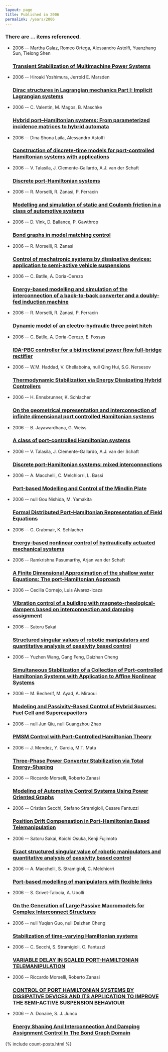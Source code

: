 ```yaml
---
layout: page
title: Published in 2006
permalink: /years/2006
---
```


<h3 id="number-posts">There are ... items referenced.</h3>
<ul class="post-list">

  <li>
    <span class="post-meta">2006 -- Martha Galaz, Romeo Ortega, Alessandro Astolfi, Yuanzhang Sun, Tielong Shen</span>
    <h3><a class="post-link" href="{{ site.baseurl }}/transient-stabilization-of-multimachine-power-systems">Transient Stabilization of Multimachine Power Systems</a></h3>
  </li>
  <li>
    <span class="post-meta">2006 -- Hiroaki Yoshimura, Jerrold E. Marsden</span>
    <h3><a class="post-link" href="{{ site.baseurl }}/dirac-structures-in-lagrangian-mechanics-part-i-implicit-lagrangian-systems">Dirac structures in Lagrangian mechanics Part I: Implicit Lagrangian systems</a></h3>
  </li>
  <li>
    <span class="post-meta">2006 -- C. Valentin, M. Magos, B. Maschke</span>
    <h3><a class="post-link" href="{{ site.baseurl }}/hybrid-port-hamiltonian-systems-from-parameterized-incidence-matrices-to-hybrid-automata">Hybrid port–Hamiltonian systems: From parameterized incidence matrices to hybrid automata</a></h3>
  </li>
  <li>
    <span class="post-meta">2006 -- Dina Shona Laila, Alessandro Astolfi</span>
    <h3><a class="post-link" href="{{ site.baseurl }}/construction-of-discrete-time-models-for-port-controlled-hamiltonian-systems-with-applications">Construction of discrete-time models for port-controlled Hamiltonian systems with applications</a></h3>
  </li>
  <li>
    <span class="post-meta">2006 -- V. Talasila, J. Clemente-Gallardo, A.J. van der Schaft</span>
    <h3><a class="post-link" href="{{ site.baseurl }}/discrete-port-hamiltonian-systems">Discrete port-Hamiltonian systems</a></h3>
  </li>
  <li>
    <span class="post-meta">2006 -- R. Morselli, R. Zanasi, P. Ferracin</span>
    <h3><a class="post-link" href="{{ site.baseurl }}/modelling-and-simulation-of-static-and-coulomb-friction-in-a-class-of-automotive-systems">Modelling and simulation of static and Coulomb friction in a class of automotive systems</a></h3>
  </li>
  <li>
    <span class="post-meta">2006 -- D. Vink, D. Ballance, P. Gawthrop</span>
    <h3><a class="post-link" href="{{ site.baseurl }}/bond-graphs-in-model-matching-control">Bond graphs in model matching control</a></h3>
  </li>
  <li>
    <span class="post-meta">2006 -- R. Morselli, R. Zanasi</span>
    <h3><a class="post-link" href="{{ site.baseurl }}/control-of-mechatronic-systems-by-dissipative-devices-application-to-semi-active-vehicle-suspensions">Control of mechatronic systems by dissipative devices: application to semi-active vehicle suspensions</a></h3>
  </li>
  <li>
    <span class="post-meta">2006 -- C. Batlle, A. Doria-Cerezo</span>
    <h3><a class="post-link" href="{{ site.baseurl }}/energy-based-modelling-and-simulation-of-the-interconnection-of-a-back-to-back-converter-and-a-doubly-fed-induction-machine">Energy-based modelling and simulation of the interconnection of a back-to-back converter and a doubly-fed induction machine</a></h3>
  </li>
  <li>
    <span class="post-meta">2006 -- R. Morselli, R. Zanasi, P. Ferracin</span>
    <h3><a class="post-link" href="{{ site.baseurl }}/dynamic-model-of-an-electro-hydraulic-three-point-hitch">Dynamic model of an electro-hydraulic three point hitch</a></h3>
  </li>
  <li>
    <span class="post-meta">2006 -- C. Batlle, A. Doria-Cerezo, E. Fossas</span>
    <h3><a class="post-link" href="{{ site.baseurl }}/ida-pbc-controller-for-a-bidirectional-power-flow-full-bridge-rectifier">IDA-PBC controller for a bidirectional power flow full-bridge rectifier</a></h3>
  </li>
  <li>
    <span class="post-meta">2006 -- W.M. Haddad, V. Chellaboina, null Qing Hui, S.G. Nersesov</span>
    <h3><a class="post-link" href="{{ site.baseurl }}/thermodynamic-stabilization-via-energy-dissipating-hybrid-controllers">Thermodynamic Stabilization via Energy Dissipating Hybrid Controllers</a></h3>
  </li>
  <li>
    <span class="post-meta">2006 -- H. Ennsbrunner, K. Schlacher</span>
    <h3><a class="post-link" href="{{ site.baseurl }}/on-the-geometrical-representation-and-interconnection-of-infinite-dimensional-port-controlled-hamiltonian-systems">On the geometrical representation and interconnection of infinite dimensional port controlled Hamiltonian systems</a></h3>
  </li>
  <li>
    <span class="post-meta">2006 -- B. Jayawardhana, G. Weiss</span>
    <h3><a class="post-link" href="{{ site.baseurl }}/a-class-of-port-controlled-hamiltonian-systems">A class of port-controlled Hamiltonian systems</a></h3>
  </li>
  <li>
    <span class="post-meta">2006 -- V. Talasila, J. Clemente-Gallardo, A.J. van der Schaft</span>
    <h3><a class="post-link" href="{{ site.baseurl }}/discrete-port-hamiltonian-systems-mixed-interconnections">Discrete port-Hamiltonian systems: mixed interconnections</a></h3>
  </li>
  <li>
    <span class="post-meta">2006 -- A. Macchelli, C. Melchiorri, L. Bassi</span>
    <h3><a class="post-link" href="{{ site.baseurl }}/port-based-modelling-and-control-of-the-mindlin-plate">Port-based Modelling and Control of the Mindlin Plate</a></h3>
  </li>
  <li>
    <span class="post-meta">2006 -- null Gou Nishida, M. Yamakita</span>
    <h3><a class="post-link" href="{{ site.baseurl }}/formal-distributed-port-hamiltonian-representation-of-field-equations">Formal Distributed Port-Hamiltonian Representation of Field Equations</a></h3>
  </li>
  <li>
    <span class="post-meta">2006 -- G. Grabmair, K. Schlacher</span>
    <h3><a class="post-link" href="{{ site.baseurl }}/energy-based-nonlinear-control-of-hydraulically-actuated-mechanical-systems">Energy-based nonlinear control of hydraulically actuated mechanical systems</a></h3>
  </li>
  <li>
    <span class="post-meta">2006 -- Ramkrishna Pasumarthy, Arjan van der Schaft</span>
    <h3><a class="post-link" href="{{ site.baseurl }}/a-finite-dimensional-approximation-of-the-shallow-water-equations-the-port-hamiltonian-approach">A Finite Dimensional Approximation of the shallow water Equations: The port-Hamiltonian Approach</a></h3>
  </li>
  <li>
    <span class="post-meta">2006 -- Cecilia Cornejo, Luis Alvarez-Icaza</span>
    <h3><a class="post-link" href="{{ site.baseurl }}/vibration-control-of-a-building-with-magneto-rheological-dampers-based-on-interconnection-and-damping-assignment">Vibration control of a building with magneto-rheological-dampers based on interconnection and damping assignment</a></h3>
  </li>
  <li>
    <span class="post-meta">2006 -- Satoru Sakai</span>
    <h3><a class="post-link" href="{{ site.baseurl }}/structured-singular-values-of-robotic-manipulators-and-quantitative-analysis-of-passivity-based-control">Structured singular values of robotic manipulators and quantitative analysis of passivity based control</a></h3>
  </li>
  <li>
    <span class="post-meta">2006 -- Yuzhen Wang, Gang Feng, Daizhan Cheng</span>
    <h3><a class="post-link" href="{{ site.baseurl }}/simultaneous-stabilization-of-a-collection-of-port-controlled-hamiltonian-systems-with-application-to-affine-nonlinear-systems">Simultaneous Stabilization of a Collection of Port-controlled Hamiltonian Systems with Application to Affine Nonlinear Systems</a></h3>
  </li>
  <li>
    <span class="post-meta">2006 -- M. Becherif, M. Ayad, A. Miraoui</span>
    <h3><a class="post-link" href="{{ site.baseurl }}/modeling-and-passivity-based-control-of-hybrid-sources-fuel-cell-and-supercapacitors">Modeling and Passivity-Based Control of Hybrid Sources: Fuel Cell and Supercapacitors</a></h3>
  </li>
  <li>
    <span class="post-meta">2006 -- null Jun Qiu, null Guangzhou Zhao</span>
    <h3><a class="post-link" href="{{ site.baseurl }}/pmsm-control-with-port-controlled-hamiltonian-theory">PMSM Control with Port-Controlled Hamiltonian Theory</a></h3>
  </li>
  <li>
    <span class="post-meta">2006 -- J. Mendez, Y. Garcia, M.T. Mata</span>
    <h3><a class="post-link" href="{{ site.baseurl }}/three-phase-power-converter-stabilization-via-total-energy-shaping">Three-Phase Power Converter Stabilization via Total Energy-Shaping</a></h3>
  </li>
  <li>
    <span class="post-meta">2006 -- Riccardo Morselli, Roberto Zanasi</span>
    <h3><a class="post-link" href="{{ site.baseurl }}/modeling-of-automotive-control-systems-using-power-oriented-graphs">Modeling of Automotive Control Systems Using Power Oriented Graphs</a></h3>
  </li>
  <li>
    <span class="post-meta">2006 -- Cristian Secchi, Stefano Stramigioli, Cesare Fantuzzi</span>
    <h3><a class="post-link" href="{{ site.baseurl }}/position-drift-compensation-in-port-hamiltonian-based-telemanipulation">Position Drift Compensation in Port-Hamiltonian Based Telemanipulation</a></h3>
  </li>
  <li>
    <span class="post-meta">2006 -- Satoru Sakai, Koichi Osuka, Kenji Fujimoto</span>
    <h3><a class="post-link" href="{{ site.baseurl }}/exact-structured-singular-value-of-robotic-manipulators-and-quantitative-analysis-of-passivity-based-control">Exact structured singular value of robotic manipulators and quantitative analysis of passivity based control</a></h3>
  </li>
  <li>
    <span class="post-meta">2006 -- A. Macchelli, S. Stramigioli, C. Melchiorri</span>
    <h3><a class="post-link" href="{{ site.baseurl }}/port-based-modelling-of-manipulators-with-flexible-links">Port-based modelling of manipulators with flexible links</a></h3>
  </li>
  <li>
    <span class="post-meta">2006 -- S. Grivet-Talocia, A. Ubolli</span>
    <h3><a class="post-link" href="{{ site.baseurl }}/on-the-generation-of-large-passive-macromodels-for-complex-interconnect-structures">On the Generation of Large Passive Macromodels for Complex Interconnect Structures</a></h3>
  </li>
  <li>
    <span class="post-meta">2006 -- null Yuqian Guo, null Daizhan Cheng</span>
    <h3><a class="post-link" href="{{ site.baseurl }}/stabilization-of-time-varying-hamiltonian-systems">Stabilization of time-varying Hamiltonian systems</a></h3>
  </li>
  <li>
    <span class="post-meta">2006 -- C. Secchi, S. Stramigioli, C. Fantuzzi</span>
    <h3><a class="post-link" href="{{ site.baseurl }}/variable-delay-in-scaled-port-hamiltonian-telemanipulation0">VARIABLE DELAY IN SCALED PORT-HAMILTONIAN TELEMANIPULATION</a></h3>
  </li>
  <li>
    <span class="post-meta">2006 -- Riccardo Morselli, Roberto Zanasi</span>
    <h3><a class="post-link" href="{{ site.baseurl }}/control-of-port-hamiltonian-systems-by-dissipative-devices-and-its-application-to-improve-the-semi-active-suspension-behaviour0">CONTROL OF PORT HAMILTONIAN SYSTEMS BY DISSIPATIVE DEVICES AND ITS APPLICATION TO IMPROVE THE SEMI-ACTIVE SUSPENSION BEHAVIOUR</a></h3>
  </li>
  <li>
    <span class="post-meta">2006 -- A. Donaire, S. J. Junco</span>
    <h3><a class="post-link" href="{{ site.baseurl }}/energy-shaping-and-interconnection-and-damping-assignment-control-in-the-bond-graph-domain">Energy Shaping And Interconnection And Damping Assignment Control In The Bond Graph Domain</a></h3>
  </li>
</ul>
{% include count-posts.html %}
